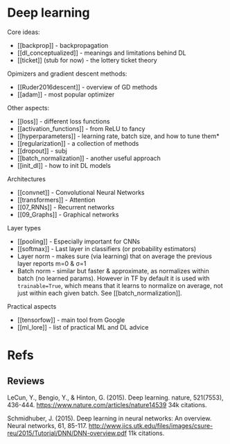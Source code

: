 # Deep learning

Core ideas:
* [[backprop]] - backpropagation
* [[dl_conceptualized]] - meanings and limitations behind DL
* [[ticket]] (stub for now) - the lottery ticket theory

Opimizers and gradient descent methods:
* [[Ruder2016descent]] - overview of GD methods
* [[adam]] - most popular optimizer

Other aspects:
* [[loss]] - different loss functions
* [[activation_functions]] - from ReLU to fancy
* [[hyperparameters]] - learning rate, batch size, and how to tune them* 
* [[regularization]] - a collection of methods
* [[dropout]] - subj
* [[batch_normalization]] - another useful approach
* [[init_dl]] - how to init DL models

Architectures
* [[convnet]] - Convolutional Neural Networks
* [[transformers]] - Attention
* [[07_RNNs]] - Recurrent networks
* [[09_Graphs]] - Graphical networks

Layer types
* [[pooling]] - Especially important for CNNs
* [[softmax]] - Last layer in classifiers (or probability estimators)
* Layer norm - makes sure (via learning) that on average the  previous layer reports m=0 & σ=1
* Batch norm - similar but faster & approximate, as normalizes within batch (no learned params). However in TF by default it is used with `trainable=True`, which means that it learns to normalize on average, not just within each given batch. See [[batch_normalization]].

Practical aspects
* [[tensorfow]] - main tool from Google
* [[ml_lore]] - list of practical ML and DL advice

# Refs

## Reviews

LeCun, Y., Bengio, Y., & Hinton, G. (2015). Deep learning. nature, 521(7553), 436-444.
https://www.nature.com/articles/nature14539
34k citations.

Schmidhuber, J. (2015). Deep learning in neural networks: An overview. Neural networks, 61, 85-117.
http://www.jics.utk.edu/files/images/csure-reu/2015/Tutorial/DNN/DNN-overview.pdf
11k citations.
